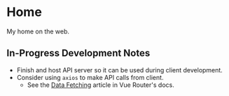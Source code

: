 # Home

My home on the web.

## In-Progress Development Notes

- Finish and host API server so it can be used during client development.
- Consider using `axios` to make API calls from client.
	- See the [Data Fetching](https://router.vuejs.org/en/advanced/data-fetching.html) article in Vue Router's docs.

